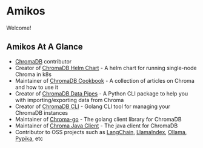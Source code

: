 # Amikos

Welcome!

## Amikos At A Glance

 - [ChromaDB](https://github.com/chroma-core/chroma) contributor
 - Creator of [ChromaDB Helm Chart](https://github.com/amikos-tech/chromadb-chart) - A helm chart for running single-node Chroma in k8s
 - Maintainer of [ChromaDB Cookbook](https://cookbook.chromadb.dev) - A collection of articles on Chroma and how to use it
 - Creator of [ChromaDB Data Pipes](https://datapipes.chromadb.dev) - A Python CLI package to help you with importing/exporting data from Chroma
 - Creator of [ChromaDB CLI](https://github.com/amikos-tech/chroma-cli) - Golang CLI tool for managing your ChromaDB instances
 - Maintainer of [Chroma-go](https://github.com/amikos-tech/chroma-go) - The golang client library for ChromaDB
 - Maintainer of [Chroma Java Client](https://github.com/amikos-tech/chromadb-java-client) - The java client for ChromaDB
 - Contributor to OSS projects such as [LangChain](https://github.com/langchain-ai/langchain), [LlamaIndex](https://github.com/run-llama/llama_index), [Ollama](https://github.com/ollama/ollama), [Pypika](https://github.com/kayak/pypika), etc
